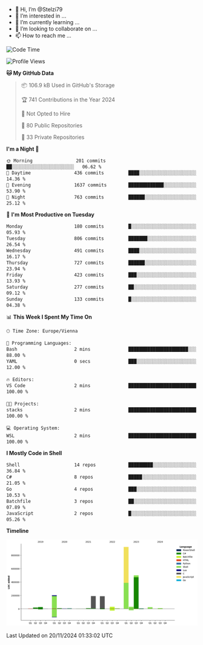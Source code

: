- 👋 Hi, I’m @Stelzi79
- 👀 I’m interested in ...
- 🌱 I’m currently learning ...
- 💞️ I’m looking to collaborate on ...
- 📫 How to reach me ...

<!--START_SECTION:waka-->
![Code Time](http://img.shields.io/badge/Code%20Time-1%2C106%20hrs%2027%20mins-blue)

![Profile Views](http://img.shields.io/badge/Profile%20Views-0-blue)

**🐱 My GitHub Data** 

> 📦 106.9 kB Used in GitHub's Storage 
 > 
> 🏆 741 Contributions in the Year 2024
 > 
> 🚫 Not Opted to Hire
 > 
> 📜 80 Public Repositories 
 > 
> 🔑 33 Private Repositories 
 > 
**I'm a Night 🦉** 

```text
🌞 Morning                201 commits         ██░░░░░░░░░░░░░░░░░░░░░░░   06.62 % 
🌆 Daytime                436 commits         ████░░░░░░░░░░░░░░░░░░░░░   14.36 % 
🌃 Evening                1637 commits        █████████████░░░░░░░░░░░░   53.90 % 
🌙 Night                  763 commits         ██████░░░░░░░░░░░░░░░░░░░   25.12 % 
```
📅 **I'm Most Productive on Tuesday** 

```text
Monday                   180 commits         █░░░░░░░░░░░░░░░░░░░░░░░░   05.93 % 
Tuesday                  806 commits         ███████░░░░░░░░░░░░░░░░░░   26.54 % 
Wednesday                491 commits         ████░░░░░░░░░░░░░░░░░░░░░   16.17 % 
Thursday                 727 commits         ██████░░░░░░░░░░░░░░░░░░░   23.94 % 
Friday                   423 commits         ███░░░░░░░░░░░░░░░░░░░░░░   13.93 % 
Saturday                 277 commits         ██░░░░░░░░░░░░░░░░░░░░░░░   09.12 % 
Sunday                   133 commits         █░░░░░░░░░░░░░░░░░░░░░░░░   04.38 % 
```


📊 **This Week I Spent My Time On** 

```text
🕑︎ Time Zone: Europe/Vienna

💬 Programming Languages: 
Bash                     2 mins              ██████████████████████░░░   88.00 % 
YAML                     0 secs              ███░░░░░░░░░░░░░░░░░░░░░░   12.00 % 

🔥 Editors: 
VS Code                  2 mins              █████████████████████████   100.00 % 

🐱‍💻 Projects: 
stacks                   2 mins              █████████████████████████   100.00 % 

💻 Operating System: 
WSL                      2 mins              █████████████████████████   100.00 % 
```

**I Mostly Code in Shell** 

```text
Shell                    14 repos            █████████░░░░░░░░░░░░░░░░   36.84 % 
C#                       8 repos             █████░░░░░░░░░░░░░░░░░░░░   21.05 % 
Go                       4 repos             ███░░░░░░░░░░░░░░░░░░░░░░   10.53 % 
Batchfile                3 repos             ██░░░░░░░░░░░░░░░░░░░░░░░   07.89 % 
JavaScript               2 repos             █░░░░░░░░░░░░░░░░░░░░░░░░   05.26 % 
```



**Timeline**

![Lines of Code chart](https://raw.githubusercontent.com/Stelzi79/Stelzi79/main/assets/bar_graph.png)


 Last Updated on 20/11/2024 01:33:02 UTC
<!--END_SECTION:waka-->

<!---
Stelzi79/Stelzi79 is a ✨ special ✨ repository because its `README.md` (this file) appears on your GitHub profile.
You can click the Preview link to take a look at your changes.
--->
